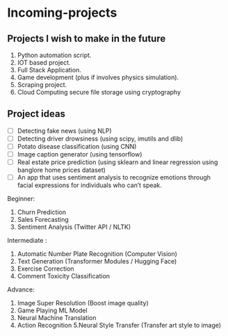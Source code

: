 # Incoming-projects

## Projects I wish to make in the future
1. Python automation script.
1. IOT based project.
1. Full Stack Application.
1. Game development (plus if involves physics simulation).
1. Scraping project.
1. Cloud Computing secure file storage using cryptography

## Project ideas
- [ ] Detecting fake news (using NLP)
- [ ] Detecting driver drowsiness (using scipy, imutils and dlib)
- [ ] Potato disease classification (using CNN)
- [ ] Image caption generator (using tensorflow)
- [ ] Real estate price prediction (using sklearn and linear regression using banglore home prices dataset)
- [ ] An app that uses sentiment analysis to recognize emotions through facial expressions for individuals who can’t speak.

Beginner:
1. Churn Prediction
2. Sales Forecasting 
3. Sentiment Analysis (Twitter API / NLTK) 

Intermediate :
1. Automatic Number Plate Recognition (Computer Vision) 
2. Text Generation (Transformer Modules / Hugging Face) 
3. Exercise Correction
4. Comment Toxicity Classification

Advance:
1.  Image Super Resolution (Boost image quality) 
2. Game Playing ML Model
3. Neural Machine Translation
4. Action Recognition
5.Neural Style Transfer (Transfer art style to image)
